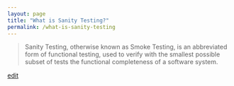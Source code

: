 ```yaml
---
layout: page
title: "What is Sanity Testing?"
permalink: /what-is-sanity-testing
---
```


> Sanity Testing, otherwise known as Smoke Testing, is an abbreviated form of functional testing, used to verify with the smallest possible subset of tests the functional completeness of a software system.

<p class="edit-term"><a href="https://github.com/and-digital/tech-definitions/blob/master/definitions/testing/sanity-testing.md">edit</a></p>
